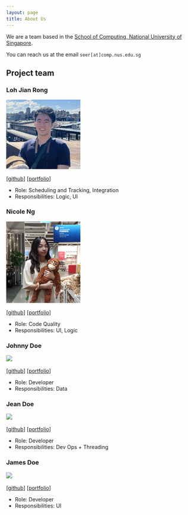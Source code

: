```yaml
---
layout: page
title: About Us
---
```


We are a team based in the [School of Computing, National University of Singapore](http://www.comp.nus.edu.sg).

You can reach us at the email `seer[at]comp.nus.edu.sg`

## Project team

### Loh Jian Rong

<img src="images/jianrong7.png" width="200px">

[[github](https://github.com/jianrong7)]
[[portfolio](team/jianrong7.md)]

* Role: Scheduling and Tracking, Integration
* Responsibilities: Logic, UI

### Nicole Ng

<img src="images/nicolengk.png" width="200px">

[[github](http://github.com/nicolengk)]
[[portfolio](team/nicolengk.md)]

* Role: Code Quality
* Responsibilities: UI, Logic

### Johnny Doe

<img src="images/johndoe.png" width="200px">

[[github](http://github.com/johndoe)] [[portfolio](team/johndoe.md)]

* Role: Developer
* Responsibilities: Data

### Jean Doe

<img src="images/johndoe.png" width="200px">

[[github](http://github.com/johndoe)]
[[portfolio](team/johndoe.md)]

* Role: Developer
* Responsibilities: Dev Ops + Threading

### James Doe

<img src="images/johndoe.png" width="200px">

[[github](http://github.com/johndoe)]
[[portfolio](team/johndoe.md)]

* Role: Developer
* Responsibilities: UI
